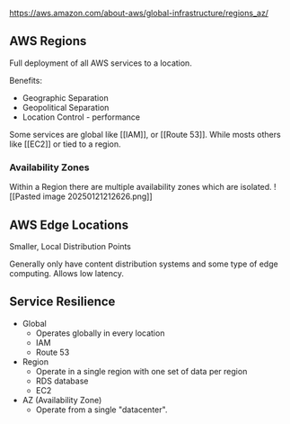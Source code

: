 https://aws.amazon.com/about-aws/global-infrastructure/regions_az/
## AWS Regions
Full deployment of all AWS services to a location.

Benefits:
- Geographic Separation
- Geopolitical Separation
- Location Control - performance

Some services are global like [[IAM]], or [[Route 53]]. While mosts others like [[EC2]] or tied to a region.

### Availability Zones
Within a Region there are multiple availability zones which are isolated.
![[Pasted image 20250121212626.png]]

## AWS Edge Locations
Smaller, Local Distribution Points

Generally only have content distribution systems and some type of edge computing. Allows low latency.

## Service Resilience
- Global
	- Operates globally in every location
	- IAM
	- Route 53
- Region
	- Operate in a single region with one set of data per region
	- RDS database
	- EC2
- AZ (Availability Zone)
	- Operate from a single "datacenter".


